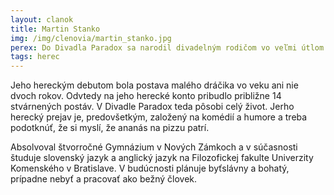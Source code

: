 ```yaml
---
layout: clanok
title: Martin Stanko
img: /img/clenovia/martin_stanko.jpg
perex: Do Divadla Paradox sa narodil divadelným rodičom vo veľmi útlom veku.
tags: herec
---
```


Jeho hereckým debutom bola postava malého dráčika vo veku ani nie dvoch rokov. Odvtedy na jeho herecké konto pribudlo približne 14 stvárnených postáv. V Divadle Paradox teda pôsobi celý život. Jerho herecký prejav je, predovšetkým, založený na komédií a humore a treba podotknúť, že si myslí, že ananás na pizzu patrí. 

Absolvoval štvorročné Gymnázium v Nových Zámkoch a v súčasnosti študuje slovenský jazyk a anglický jazyk na Filozofickej fakulte Univerzity Komenského v Bratislave. V budúcnosti plánuje byťslávny a bohatý, prípadne nebyť a pracovať ako bežný človek. 
